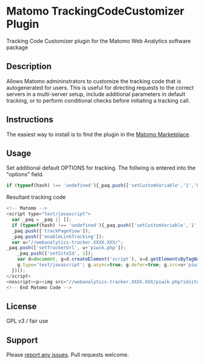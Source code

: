 # Matomo TrackingCodeCustomizer Plugin
Tracking Code Customizer plugin for the Matomo Web Analytics software package

## Description
Allows Matomo admininstrators to customize the tracking code that is autogenerated for users. This is useful for directing requests to the correct servers in a multi-server setup, include additional parameters in default tracking, or to perform conditional checks before initiating a tracking call. 

## Instructions
The easiest way to install is to find the plugin in the [Matomo Marketplace](https://plugins.matomo.org/).

## Usage

Set additional default OPTIONS for tracking. The follwing is entered into the "options" field.

```javascript
if (typeof(hash) !== 'undefined'){_paq.push(['setCustomVariable','1','U',hash,'visit']); _paq.push(['setUserId',hash]);};
```
Resultant tracking code
```javascript
<!-- Matomo -->
<script type="text/javascript">
  var _paq = _paq || [];
  if (typeof(hash) !== 'undefined'){_paq.push(['setCustomVariable','1','U',hash,'visit']); _paq.push(['setUserId',hash]);};
  _paq.push(['trackPageView']);
  _paq.push(['enableLinkTracking']);
  var u="//webanalytics-tracker.XXXX.XXX/";
_paq.push(['setTrackerUrl', u+'piwik.php']);
    _paq.push(['setSiteId', 1]);
    var d=document, g=d.createElement('script'), s=d.getElementsByTagName('script')[0];
    g.type='text/javascript'; g.async=true; g.defer=true; g.src=u+'piwik.js'; s.parentNode.insertBefore(g,s);
  })();
</script>
<noscript><p><img src="//webanalytics-tracker.XXXX.XXX/piwik.php?idsite=1" style="border:0;" alt="" /></p></noscript>
<!-- End Matomo Code -->
```

## License
GPL v3 / fair use

## Support
Please [report any issues](https://github.com/jbrule/piwikplugin-TrackingCodeCustomizer/issues). Pull requests welcome.
